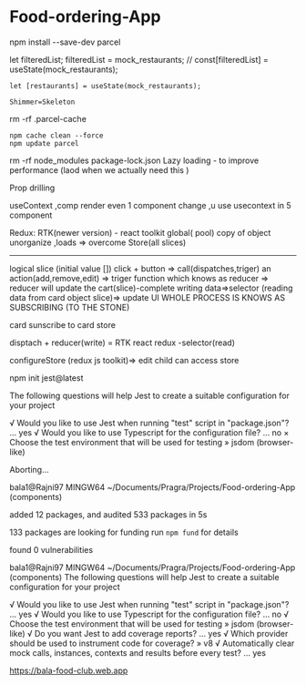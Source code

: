 # Food-ordering-App

npm install --save-dev parcel

let filteredList;
filteredList = mock_restaurants;
// const[filteredList] = useState(mock_restaurants);

    let [restaurants] = useState(mock_restaurants);

    Shimmer=Skeleton

   rm -rf .parcel-cache 

    npm cache clean --force
    npm update parcel

rm -rf node_modules package-lock.json
Lazy loading - to improve performance (laod when we actually need this )

Prop drilling

useContext ,comp render even 1 component change ,u use usecontext in 5 component

Redux:
RTK(newer version) - react toolkit
global( pool) copy of object
unorganize ,loads => overcome
Store(all slices)

---

logical slice (initial value [])
click + button => call(dispatches,triger) an action(add,remove,edit) => triger function which knows as reducer => reducer will update the cart(slice)-complete writing data=>selector (reading data from card object slice)=> update UI
WHOLE PROCESS IS KNOWS AS SUBSCRIBING (TO THE STONE)

card sunscribe to card store

disptach + reducer(write) = RTK
react redux -selector(read)

configureStore (redux js toolkit)=> edit
<Provide> child can access store

npm init jest@latest

The following questions will help Jest to create a suitable configuration for your project

√ Would you like to use Jest when running "test" script in "package.json"? ... yes
√ Would you like to use Typescript for the configuration file? ... no
× Choose the test environment that will be used for testing » jsdom (browser-like)

Aborting...

bala1@Rajni97 MINGW64 ~/Documents/Pragra/Projects/Food-ordering-App (components)

added 12 packages, and audited 533 packages in 5s

133 packages are looking for funding
  run `npm fund` for details

found 0 vulnerabilities

bala1@Rajni97 MINGW64 ~/Documents/Pragra/Projects/Food-ordering-App (components)
The following questions will help Jest to create a suitable configuration for your project

√ Would you like to use Jest when running "test" script in "package.json"? ... yes
√ Would you like to use Typescript for the configuration file? ... no
√ Choose the test environment that will be used for testing » jsdom (browser-like)
√ Do you want Jest to add coverage reports? ... yes
√ Which provider should be used to instrument code for coverage? » v8
√ Automatically clear mock calls, instances, contexts and results before every test? ... yes





https://bala-food-club.web.app